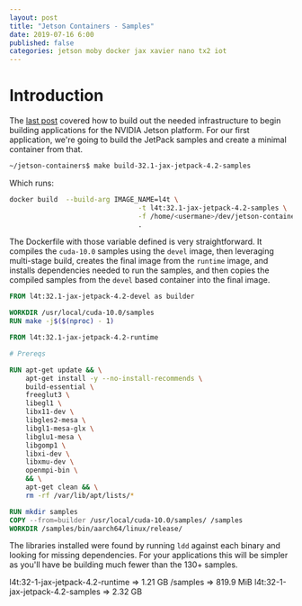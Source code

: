 ```yaml
---
layout: post
title: "Jetson Containers - Samples"
date: 2019-07-16 6:00
published: false
categories: jetson moby docker jax xavier nano tx2 iot
---
```

# Introduction

The [last post][] covered how to build out the needed infrastructure to begin building applications for the NVIDIA Jetson platform. For our first application, we're going to build the JetPack samples and create a minimal container from that.

```bash
~/jetson-containers$ make build-32.1-jax-jetpack-4.2-samples
```

Which runs:

```bash
docker build  --build-arg IMAGE_NAME=l4t \
                                -t l4t:32.1-jax-jetpack-4.2-samples \
                                -f /home/<usermane>/dev/jetson-containers/docker/examples/samples/Dockerfile \
                                .
```

The Dockerfile with those variable defined is very straightforward. It compiles the `cuda-10.0` samples using the `devel` image, then leveraging multi-stage build, creates the final image from the `runtime` image, and installs dependencies needed to run the samples, and then copies the compiled samples from the `devel` based container into the final image.

```Dockerfile
FROM l4t:32.1-jax-jetpack-4.2-devel as builder

WORKDIR /usr/local/cuda-10.0/samples
RUN make -j$($(nproc) - 1)

FROM l4t:32.1-jax-jetpack-4.2-runtime

# Prereqs

RUN apt-get update && \
    apt-get install -y --no-install-recommends \
    build-essential \
    freeglut3 \
    libegl1 \
    libx11-dev \
    libgles2-mesa \
    libgl1-mesa-glx \
    libglu1-mesa \
    libgomp1 \
    libxi-dev \
    libxmu-dev \
    openmpi-bin \
    && \
    apt-get clean && \
    rm -rf /var/lib/apt/lists/*

RUN mkdir samples
COPY --from=builder /usr/local/cuda-10.0/samples/ /samples
WORKDIR /samples/bin/aarch64/linux/release/
```

The libraries installed were found by running `ldd` against each binary and looking for missing dependencies. For your applications this will be simpler as you'll have be building much fewer than the 130+ samples.

l4t:32-1-jax-jetpack-4.2-runtime => 1.21 GB
/samples => 819.9 MiB
l4t:32-1-jax-jetpack-4.2-samples => 2.32 GB

[last post]: /2019/07/jetson-containers-introduction